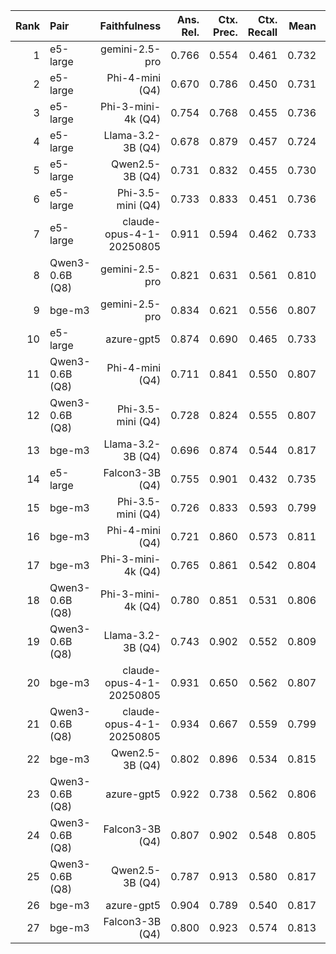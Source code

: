 | Rank | Pair | Faithfulness | Ans. Rel. | Ctx. Prec. | Ctx. Recall | Mean | F | AR | CP | CR |
|---:|:---|---:|---:|---:|---:|---:|:--:|:--:|:--:|:--:|
| 1 | e5-large | gemini-2.5-pro | 0.766 | 0.554 | 0.461 | 0.732 | 0.638 |  |  |  |  |
| 2 | e5-large | Phi-4-mini (Q4) | 0.670 | 0.786 | 0.450 | 0.731 | 0.667 |  |  |  |  |
| 3 | e5-large | Phi-3-mini-4k (Q4) | 0.754 | 0.768 | 0.455 | 0.736 | 0.697 |  |  |  |  |
| 4 | e5-large | Llama-3.2-3B (Q4) | 0.678 | 0.879 | 0.457 | 0.724 | 0.699 |  |  |  |  |
| 5 | e5-large | Qwen2.5-3B (Q4) | 0.731 | 0.832 | 0.455 | 0.730 | 0.706 |  |  |  |  |
| 6 | e5-large | Phi-3.5-mini (Q4) | 0.733 | 0.833 | 0.451 | 0.736 | 0.707 |  |  |  |  |
| 7 | e5-large | claude-opus-4-1-20250805 | 0.911 | 0.594 | 0.462 | 0.733 | 0.708 |  |  |  |  |
| 8 | Qwen3-0.6B (Q8) | gemini-2.5-pro | 0.821 | 0.631 | 0.561 | 0.810 | 0.711 |  |  |  | 🔺 |
| 9 | bge-m3 | gemini-2.5-pro | 0.834 | 0.621 | 0.556 | 0.807 | 0.712 |  |  |  | 🔺 |
| 10 | e5-large | azure-gpt5 | 0.874 | 0.690 | 0.465 | 0.733 | 0.723 |  |  |  |  |
| 11 | Qwen3-0.6B (Q8) | Phi-4-mini (Q4) | 0.711 | 0.841 | 0.550 | 0.807 | 0.727 |  |  |  | 🔺 |
| 12 | Qwen3-0.6B (Q8) | Phi-3.5-mini (Q4) | 0.728 | 0.824 | 0.555 | 0.807 | 0.730 |  |  |  | 🔺 |
| 13 | bge-m3 | Llama-3.2-3B (Q4) | 0.696 | 0.874 | 0.544 | 0.817 | 0.731 |  |  |  | ✅ |
| 14 | e5-large | Falcon3-3B (Q4) | 0.755 | 0.901 | 0.432 | 0.735 | 0.732 |  |  |  |  |
| 15 | bge-m3 | Phi-3.5-mini (Q4) | 0.726 | 0.833 | 0.593 | 0.799 | 0.739 |  |  | ✅ |  |
| 16 | bge-m3 | Phi-4-mini (Q4) | 0.721 | 0.860 | 0.573 | 0.811 | 0.742 |  |  |  | 🔺 |
| 17 | bge-m3 | Phi-3-mini-4k (Q4) | 0.765 | 0.861 | 0.542 | 0.804 | 0.753 |  |  |  | 🔺 |
| 18 | Qwen3-0.6B (Q8) | Phi-3-mini-4k (Q4) | 0.780 | 0.851 | 0.531 | 0.806 | 0.754 |  |  |  | 🔺 |
| 19 | Qwen3-0.6B (Q8) | Llama-3.2-3B (Q4) | 0.743 | 0.902 | 0.552 | 0.809 | 0.759 |  |  |  | 🔺 |
| 20 | bge-m3 | claude-opus-4-1-20250805 | 0.931 | 0.650 | 0.562 | 0.807 | 0.761 | 🔺 |  |  | 🔺 |
| 21 | Qwen3-0.6B (Q8) | claude-opus-4-1-20250805 | 0.934 | 0.667 | 0.559 | 0.799 | 0.765 | ✅ |  |  |  |
| 22 | bge-m3 | Qwen2.5-3B (Q4) | 0.802 | 0.896 | 0.534 | 0.815 | 0.778 |  |  |  | 🔺 |
| 23 | Qwen3-0.6B (Q8) | azure-gpt5 | 0.922 | 0.738 | 0.562 | 0.806 | 0.783 | 🔺 |  |  | 🔺 |
| 24 | Qwen3-0.6B (Q8) | Falcon3-3B (Q4) | 0.807 | 0.902 | 0.548 | 0.805 | 0.783 |  |  |  | 🔺 |
| 25 | Qwen3-0.6B (Q8) | Qwen2.5-3B (Q4) | 0.787 | 0.913 | 0.580 | 0.817 | 0.786 |  | 🔺 |  | 🔺 |
| 26 | bge-m3 | azure-gpt5 | 0.904 | 0.789 | 0.540 | 0.817 | 0.788 |  |  |  | 🔺 |
| 27 | bge-m3 | Falcon3-3B (Q4) | 0.800 | 0.923 | 0.574 | 0.813 | 0.793 |  | ✅ |  | 🔺 |